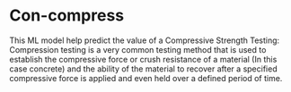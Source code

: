 # Con-compress
This ML model help predict the value of a Compressive Strength Testing: Compression testing is a very common testing method that is used to establish the compressive force or crush resistance of a material (In this case concrete) and the ability of the material to recover after a specified compressive force is applied and even held over a defined period of time.
